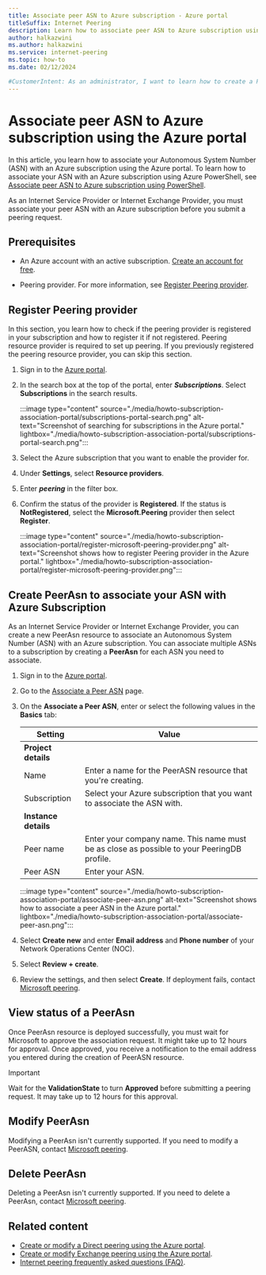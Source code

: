 ```yaml
---
title: Associate peer ASN to Azure subscription - Azure portal
titleSuffix: Internet Peering
description: Learn how to associate peer ASN to Azure subscription using the Azure portal.
author: halkazwini
ms.author: halkazwini
ms.service: internet-peering
ms.topic: how-to
ms.date: 02/12/2024

#CustomerIntent: As an administrator, I want to learn how to create a PeerASN resource so I can associate my peer ASN to Azure subscription and submit peering requests.
---
```


# Associate peer ASN to Azure subscription using the Azure portal

In this article, you learn how to associate your Autonomous System Number (ASN) with an Azure subscription using the Azure portal. To learn how to associate your ASN with an Azure subscription using Azure PowerShell, see [Associate peer ASN to Azure subscription using PowerShell](howto-subscription-association-powershell.md).

As an Internet Service Provider or Internet Exchange Provider, you must associate your peer ASN with an Azure subscription before you submit a peering request.

## Prerequisites

- An Azure account with an active subscription. [Create an account for free](https://azure.microsoft.com/free/?WT.mc_id=A261C142F).

- Peering provider. For more information, see [Register Peering provider](#register-peering-provider).

## Register Peering provider

In this section, you learn how to check if the peering provider is registered in your subscription and how to register it if not registered. Peering resource provider is required to set up peering. If you previously registered the peering resource provider, you can skip this section.

1. Sign in to the [Azure portal](https://portal.azure.com).

1. In the search box at the top of the portal, enter ***Subscriptions***. Select **Subscriptions** in the search results.

    :::image type="content" source="./media/howto-subscription-association-portal/subscriptions-portal-search.png" alt-text="Screenshot of searching for subscriptions in the Azure portal." lightbox="./media/howto-subscription-association-portal/subscriptions-portal-search.png":::

1. Select the Azure subscription that you want to enable the provider for.

1. Under **Settings**, select **Resource providers**.

1. Enter ***peering*** in the filter box.

1. Confirm the status of the provider is **Registered**. If the status is **NotRegistered**, select the **Microsoft.Peering** provider then select **Register**.

    :::image type="content" source="./media/howto-subscription-association-portal/register-microsoft-peering-provider.png" alt-text="Screenshot shows how to register Peering provider in the Azure portal." lightbox="./media/howto-subscription-association-portal/register-microsoft-peering-provider.png":::

## Create PeerAsn to associate your ASN with Azure Subscription

As an Internet Service Provider or Internet Exchange Provider, you can create a new PeerAsn resource to associate an Autonomous System Number (ASN) with an Azure subscription. You can associate multiple ASNs to a subscription by creating a **PeerAsn** for each ASN you need to associate.

1. Sign in to the [Azure portal](https://portal.azure.com).

1. Go to the [Associate a Peer ASN](https://go.microsoft.com/fwlink/?linkid=2129592) page.

1. On the **Associate a Peer ASN**, enter or select the following values in the **Basics** tab:

    | Setting | Value |
    | --- | --- |
    | **Project details** |  |
    | Name | Enter a name for the PeerASN resource that you're creating. |
    | Subscription | Select your Azure subscription that you want to associate the ASN with. |
    | **Instance details** |  |
    | Peer name | Enter your company name. This name must be as close as possible to your PeeringDB profile. |
    | Peer ASN | Enter your ASN. |

    :::image type="content" source="./media/howto-subscription-association-portal/associate-peer-asn.png" alt-text="Screenshot shows how to associate a peer ASN in the Azure portal." lightbox="./media/howto-subscription-association-portal/associate-peer-asn.png":::

1. Select **Create new** and enter **Email address** and **Phone number** of your Network Operations Center (NOC).

1. Select **Review + create**.

1. Review the settings, and then select **Create**. If deployment fails, contact [Microsoft peering](mailto:peering@microsoft.com).

## View status of a PeerAsn

Once PeerAsn resource is deployed successfully, you must wait for Microsoft to approve the association request. It might take up to 12 hours for approval. Once approved, you receive a notification to the email address you entered during the creation of PeerASN resource.

> [!IMPORTANT]
> Wait for the **ValidationState** to turn **Approved** before submitting a peering request. It may take up to 12 hours for this approval.

## Modify PeerAsn

Modifying a PeerAsn isn't currently supported. If you need to modify a PeerASN, contact [Microsoft peering](mailto:peering@microsoft.com).

## Delete PeerAsn

Deleting a PeerAsn isn't currently supported. If you need to delete a PeerAsn, contact [Microsoft peering](mailto:peering@microsoft.com).

## Related content

- [Create or modify a Direct peering using the Azure portal](howto-direct-portal.md).
- [Create or modify Exchange peering using the Azure portal](howto-exchange-portal.md).
- [Internet peering frequently asked questions (FAQ)](faqs.md).